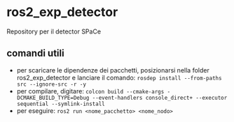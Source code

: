 # ros2_exp_detector

Repository per il detector SPaCe

## comandi utili
- per scaricare le dipendenze dei pacchetti, posizionarsi nella folder ros2_exp_detector e lanciare il comando:
    ```rosdep install --from-paths src --ignore-src -r -y```
- per compilare, digitare:
    ```colcon build --cmake-args -DCMAKE_BUILD_TYPE=Debug --event-handlers console_direct+ --executor sequential --symlink-install```
- per eseguire:
    ```ros2 run <nome_pacchetto> <nome_nodo>```